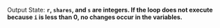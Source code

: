 Output State: **`r`, `shares`, and `s` are integers. If the loop does not execute because `i` is less than 0, no changes occur in the variables.**